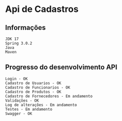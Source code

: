 # Api de Cadastros
## Informações
    JDK 17
    Spring 3.0.2
    Java
    Maven

## Progresso do desenvolvimento API
    Login - OK
    Cadastro de Usuarios - OK
    Cadastro de Funcionarios - OK 
    Cadastro de Produtos - OK
    Cadastro de Fornecedores - Em andamento
    Validações - OK
    Log de alterações - Em andamento
    Testes - Em andamento
    Swagger - OK
